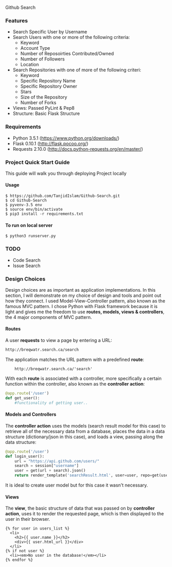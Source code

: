 Github Search

### Features
- Search Specific User by Username
- Search Users with one or more of the following criteria:
    -  Keyword
    -  Account Type
    -  Number of Reposoirties Contributed/Owned
    -  Number of Followers
    -  Location
- Search Repositories with one of more of the following criteri:
    -  Keyword
    -  Specific Repository Name
    -  Specific Repository Owner
    -  Stars
    -  Size of the Repository
    -  Number of Forks
- Views: Passed PyLint & Pep8
- Structure: Basic Flask Structure

### Requirements
- Python 3.5.1 (https://www.python.org/downloads/)
- Flask 0.10.1 (http://flask.pocoo.org/)
- Requests 2.10.0 (http://docs.python-requests.org/en/master/)


### Project Quick Start Guide

This guide will walk you through deploying Project locally

#### Usage

```console
$ https://github.com/TanjidIslam/Github-Search.git
$ cd Github-Search
$ pyvenv-3.5 env
$ source env/bin/activate
$ pip3 install -r requirements.txt
```

#### To run on local server
```console
$ python3 runserver.py
```

### TODO
- Code Search
- Issue Search


### Design Choices
Design choices are as important as application implementations. In this section, I will demonstrate on my choice of design and tools and point out how they connect.
I used Model-View-Controller pattern, also known as the famous MVC pattern. I chose Python with Flask framework because it is light and gives me the freedom to use <b>routes, models, views & controllers</b>, the 4 major components of MVC pattern.

#### Routes
A user <b>requests</b> to view a page by entering a URL:
```HTML
http://breqwatr.search.ca/search
```

The application matches the URL pattern with a predefined <b>route</b>:
```
    http://breqwatr.search.ca/'search'
```

With each <b>route</b> is associated with a controller, more specifically a certain function within the controller, also known as the <b>controller action</b>:
```python
@app.route('/user')
def get_user():
    #functionality of getting user..
```

#### Models and Controllers
The <b>controller action</b> uses the models (search result model for this case) to retrieve all of the necessary data from a database, places the data in a data structure (dictionary/json in this case), and loads a view, passing along the data structure:
```python
@app.route('/user')
def login_user():
    url = "https://api.github.com/users/"
    search = session["username"]
    user = get(url + search).json()
    return render_template('searchResult.html', user=user, repo=get(user["repos_url"]).json())
```
It is ideal to create user model but for this case it wasn't necessary.

#### Views
The <b>view</b>, the basic structure of data that was passed on by <b>controller action</b>, uses it to render the requested page, which is then displayed to the user in their browser.
```jinja2
{% for user in users_list %}
  <li>
    <h2>{{ user.name }}</h2>
    <div>{{ user.html_url }}</div>
  </li>
{% if not user %}
  <li><em>No user in the database!</em></li>
{% endfor %}
```
